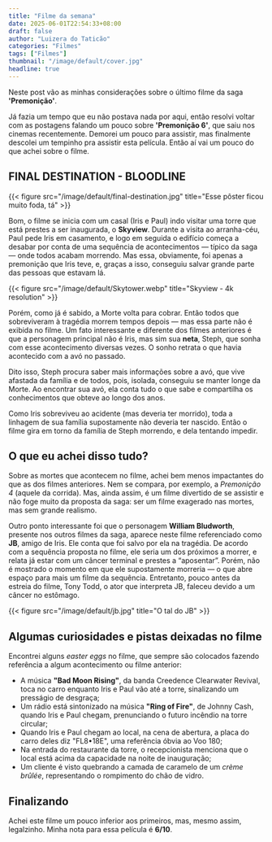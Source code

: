 ```yaml
---
title: "Filme da semana"
date: 2025-06-01T22:54:33+08:00
draft: false
author: "Luizera do Taticão"
categories: "Filmes"
tags: ["Filmes"]
thumbnail: "/image/default/cover.jpg"
headline: true
---
```


Neste post vão as minhas considerações sobre o último filme da saga **'Premonição'**.

<!--more-->

Já fazia um tempo que eu não postava nada por aqui, então resolvi voltar com as postagens falando um pouco sobre **'Premonição 6'**, que saiu nos cinemas recentemente. Demorei um pouco para assistir, mas finalmente descolei um tempinho pra assistir esta película. Então aí vai um pouco do que achei sobre o filme.

## FINAL DESTINATION - BLOODLINE

{{< figure src="/image/default/final-destination.jpg" title="Esse pôster ficou muito foda, tá" >}}

Bom, o filme se inicia com um casal (Iris e Paul) indo visitar uma torre que está prestes a ser inaugurada, o **Skyview**. Durante a visita ao arranha-céu, Paul pede Iris em casamento, e logo em seguida o edifício começa a desabar por conta de uma sequência de acontecimentos — típico da saga — onde todos acabam morrendo. Mas essa, obviamente, foi apenas a premonição que Iris teve, e, graças a isso, conseguiu salvar grande parte das pessoas que estavam lá.

{{< figure src="/image/default/Skytower.webp" title="Skyview - 4k resolution" >}}

Porém, como já é sabido, a Morte volta para cobrar. Então todos que sobreviveram à tragédia morrem tempos depois — mas essa parte não é exibida no filme. Um fato interessante e diferente dos filmes anteriores é que a personagem principal não é Iris, mas sim sua **neta**, Steph, que sonha com esse acontecimento diversas vezes. O sonho retrata o que havia acontecido com a avó no passado.

Dito isso, Steph procura saber mais informações sobre a avó, que vive afastada da família e de todos, pois, isolada, conseguiu se manter longe da Morte. Ao encontrar sua avó, ela conta tudo o que sabe e compartilha os conhecimentos que obteve ao longo dos anos.

Como Iris sobreviveu ao acidente (mas deveria ter morrido), toda a linhagem de sua família supostamente não deveria ter nascido. Então o filme gira em torno da família de Steph morrendo, e dela tentando impedir.

## O que eu achei disso tudo?

Sobre as mortes que acontecem no filme, achei bem menos impactantes do que as dos filmes anteriores. Nem se compara, por exemplo, a _Premonição 4_ (aquele da corrida). Mas, ainda assim, é um filme divertido de se assistir e não foge muito da proposta da saga: ser um filme exagerado nas mortes, mas sem grande realismo.

Outro ponto interessante foi que o personagem **William Bludworth**, presente nos outros filmes da saga, aparece neste filme referenciado como **JB**, amigo de Iris. Ele conta que foi salvo por ela na tragédia. De acordo com a sequência proposta no filme, ele seria um dos próximos a morrer, e relata já estar com um câncer terminal e prestes a “aposentar”. Porém, não é mostrado o momento em que ele supostamente morreria — o que abre espaço para mais um filme da sequência. Entretanto, pouco antes da estreia do filme, Tony Todd, o ator que interpreta JB, faleceu devido a um câncer no estômago.

{{< figure src="/image/default/jb.jpg" title="O tal do JB" >}}

## Algumas curiosidades e pistas deixadas no filme

Encontrei alguns _easter eggs_ no filme, que sempre são colocados fazendo referência a algum acontecimento ou filme anterior:

- A música **"Bad Moon Rising"**, da banda Creedence Clearwater Revival, toca no carro enquanto Iris e Paul vão até a torre, sinalizando um presságio de desgraça;
- Um rádio está sintonizado na música **"Ring of Fire"**, de Johnny Cash, quando Iris e Paul chegam, prenunciando o futuro incêndio na torre circular;
- Quando Iris e Paul chegam ao local, na cena de abertura, a placa do carro deles diz "FL8•18E", uma referência óbvia ao Voo 180;
- Na entrada do restaurante da torre, o recepcionista menciona que o local está acima da capacidade na noite de inauguração;
- Um cliente é visto quebrando a camada de caramelo de um _crème brûlée_, representando o rompimento do chão de vidro.

## Finalizando

Achei este filme um pouco inferior aos primeiros, mas, mesmo assim, legalzinho. Minha nota para essa película é **6/10**.
